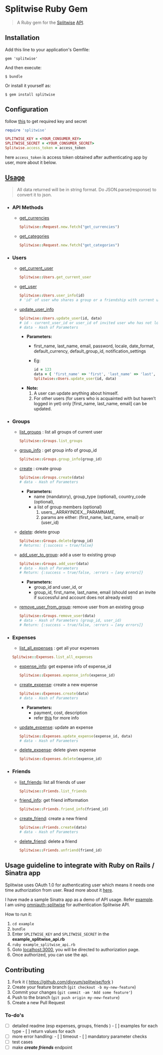 # Splitwise Ruby Gem

> A Ruby gem for the [Splitwise](https://www.splitwise.com/index) [API](http://dev.splitwise.com/).


## Installation

Add this line to your application's Gemfile:

    gem 'splitwise'

And then execute:

    $ bundle

Or install it yourself as:

    $ gem install splitwise


## Configuration
follow [this](http://dev.splitwise.com/) to get required key and secret
```ruby
require 'splitwise'

SPLITWISE_KEY = <YOUR_CONSUMER_KEY> 
SPLITWISE_SECRET = <YOUR_CONSUMER_SECRET>
Splitwise.access_token = access_token 
```
here `access_token` is access token obtained after authenticating app by user, more about it below.

## [Usage](http://dev.splitwise.com/)
> All data returned will be in string format. Do JSON.parse(response) to convert it to json.

- ###  API Methods   

   - [get_currencies](http://dev.splitwise.com/dokuwiki/doku.php?id=get_currencies)   
     
     ```ruby
     Splitwise::Request.new.fetch("get_currencies")
     ```   
  - [get_categories](http://dev.splitwise.com/dokuwiki/doku.php?id=get_categories)  

    ```ruby   
    Splitwise::Request.new.fetch("get_categories")
    ```

- ### Users
  - [get_current_user](http://dev.splitwise.com/dokuwiki/doku.php?id=get_current_user)   
    
    ```ruby
    Splitwise::Users.get_current_user
    ```
  - [get_user](http://dev.splitwise.com/dokuwiki/doku.php?id=get_user)
    
    ```ruby
    Splitwise::Users.user_info(id) 
    # 'id' of user who shares a group or a friendship with current user
    ```
  - [update_user_info](http://dev.splitwise.com/dokuwiki/doku.php?id=update_user)
    
    ```ruby
    Splitwise::Users.update_user(id, data)
    # id - current_user_id or user_id of invited user who has not logged in yet
    # data - Hash of Parameters
    ```
    - **Parameters:**
      - first_name, last_name, email, password, locale, date_format, default_currency, default_group_id, notification_settings
      - Eg: 
       
        ```ruby
        id = 123
        data = { 'first_name' => 'first', 'last_name' => 'last', ... }
        Splitwise::Users.update_user(id, data)
        ```
    - **Note:**
        1. A user can update anything about himself.
        2. For other users (for users who is acquainted with but haven’t logged in yet) only [first_name, last_name, email] can be updated.


- ### Groups
  - [list_groups](http://dev.splitwise.com/dokuwiki/doku.php?id=get_groups) : list all groups of current user
    
    ```ruby
    Splitwise::Groups.list_groups
    ```
  - [group_info](http://dev.splitwise.com/dokuwiki/doku.php?id=get_group) : get group info of group_id
    
    ```ruby
    Splitwise::Groups.group_info(group_id)
    ```
  - [create](http://dev.splitwise.com/dokuwiki/doku.php?id=create_group) : create group

    ```ruby
    Splitwise::Groups.create(data)
    # data - Hash of Parameters
    ```
    - **Parameters:** 
        - name (mandatory), group_type (optional), country_code (optional),
        - a list of group members (optional)
            1. users__ARRAYINDEX__PARAMNAME,
            2. params are either: (first_name, last_name, email) or (user_id)
    
  - [delete](http://dev.splitwise.com/dokuwiki/doku.php?id=delete_group): delete group
  
     ```ruby
    Splitwise::Groups.delete(group_id)
    # Returns: {:success ⇒ true/false}
    ```

  - [add_user_to_group](http://dev.splitwise.com/dokuwiki/doku.php?id=add_user_to_group): add a user to existing group

     ```ruby
    Splitwise::Groups.add_user(data)
    # data - Hash of Parameters
    # Return: {:success ⇒ true/false, :errors ⇒ [any errors]}
    ```
    - **Parameters:**
        - group_id and user_id, or
        - group_id, first_name, last_name, email 
(should send an invite if successful and account does not already exist)
    
  - [remove_user_from_group](http://dev.splitwise.com/dokuwiki/doku.php?id=remove_user_from_group): remove user from an existing group
  
    ```ruby
    Splitwise::Groups.remove_user(data)
    # data - Hash of Parameters (group_id, user_id)
    # Return: {:success ⇒ true/false, :errors ⇒ [any errors]}
    ```


- ### Expenses

    - [list_all_expenses](http://dev.splitwise.com/dokuwiki/doku.php?id=get_expenses) : get all your expenses

     ```ruby
     Splitwise::Expenses.list_all_expenses
     ```
    
    - [expense_info](http://dev.splitwise.com/dokuwiki/doku.php?id=get_expense): get expense info of expense_id
    
      ```ruby
      Splitwise::Expenses.expense_info(expense_id)
      ```

    - [create_expense](http://dev.splitwise.com/dokuwiki/doku.php?id=create_expense): create a new expense
    
      ```ruby
      Splitwise::Expenses.create(data)
      # data - Hash of Parameters
      ```

      - **Parameters:**
        - payment, cost, description
        - refer [this](http://dev.splitwise.com/dokuwiki/doku.php?id=create_expense) for more info
        
    - [update_expense](http://dev.splitwise.com/dokuwiki/doku.php?id=update_expense): update an expense
      
      ```ruby
      Splitwise::Expenses.update_expense(expense_id, data)
      # data - Hash of Parameters
      ```
     
    - [delete_expense](http://dev.splitwise.com/dokuwiki/doku.php?id=delete_expense): delete given expense
    
      ```ruby
      Splitwise::Expenses.delete(expense_id)
      ```
    

- ### Friends

    - [list_friends](http://dev.splitwise.com/dokuwiki/doku.php?id=friends): list all friends of user
    
      ```ruby
      Splitwise::Friends.list_friends
      ```
    
    - [friend_info](http://dev.splitwise.com/dokuwiki/doku.php?id=get_friends): get friend infformation
      
       ```ruby
      Splitwise::Friends.friend_info(friend_id)
      ```
    
    - [create_friend](http://dev.splitwise.com/dokuwiki/doku.php?id=create_friend): create a new friend
      
      ```ruby
      Splitwise::Friends.create(data)
      # data - Hash of Parameters
      ```
    
    - [delete_friend](http://dev.splitwise.com/dokuwiki/doku.php?id=delete_friend): delete a friend
      
      ```ruby
      Splitwise::Friends.unfriend(friend_id)
      ```
    
## Usage guideline to integrate with Ruby on Rails / Sinatra app

Splitwise uses OAuth 1.0 for authenticating user which means it needs one time authorization from user. Read more about it [here](https://blog.splitwise.com/2013/07/15/setting-up-oauth-for-the-splitwise-api/).

I have made a sample Sinatra app as a demo of API usage. Refer [example](example).   
I am using [omniauth-splitwise](https://github.com/smudge/omniauth-splitwise) for authentication Splitwise API.

How to run it:

1. `cd example`
2. `bundle`
3. Enter `SPLITWISE_KEY` and `SPLITWISE_SECRET` in the **example_splitwise_api.rb**
4. `ruby example_splitwise_api.rb`
5. Goto [localhost:3000](localhost:3000), you will be directed to authorization page.
6. Once authorized, you can use the api.

## Contributing

1. Fork it ( https://github.com/divyum/splitwise/fork )
2. Create your feature branch (`git checkout -b my-new-feature`)
3. Commit your changes (`git commit -am 'Add some feature'`)
4. Push to the branch (`git push origin my-new-feature`)
5. Create a new Pull Request

### To-do's

- [ ] detailed readme (esp expenses, groups, friends )
      - [ ] examples for each type
      - [ ] return values for each
- [ ] more error handling:
      - [ ] timeout
      - [ ] mandatory parameter checks
- [ ] test cases
- [ ] make ***create friends*** endpoint
